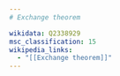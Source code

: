 ```yaml
---
# Exchange theorem

wikidata: Q2338929
msc_classification: 15
wikipedia_links:
  - "[[Exchange theorem]]"
---
```

